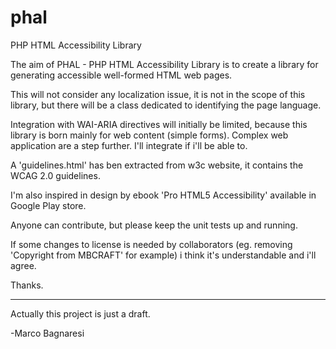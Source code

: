 phal
====

PHP HTML Accessibility Library

The aim of PHAL - PHP HTML Accessibility Library is to create a library for
generating accessible well-formed HTML web pages.

This will not consider any localization issue, it is not in the scope of this
library, but there will be a class dedicated to identifying the page language.

Integration with WAI-ARIA directives will initially be limited,
because this library is born mainly for web content (simple forms).
Complex web application are a step further. I'll integrate if i'll be able to.

A 'guidelines.html' has ben extracted from w3c website, it contains the WCAG 2.0 guidelines.

I'm also inspired in design by ebook 'Pro HTML5 Accessibility' available in Google Play store.

Anyone can contribute, but please keep the unit tests up and running.

If some changes to license is needed by collaborators 
(eg. removing 'Copyright from MBCRAFT' for example) i think it's understandable and i'll agree.



Thanks.

----

Actually this project is just a draft.

-Marco Bagnaresi
